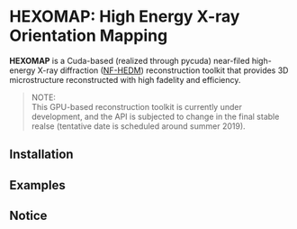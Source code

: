 # HEXOMAP: High Energy X-ray Orientation Mapping

__HEXOMAP__ is a Cuda-based (realized through pycuda) near-filed high-energy
X-ray diffraction ([NF-HEDM](https://www.andrew.cmu.edu/user/suter/3dxdm/3dxdm.html))
reconstruction toolkit that provides 3D microstructure reconstructed with high
fadelity and efficiency.

> NOTE:  
> This GPU-based reconstruction toolkit is currently under development, and
> the API is subjected to change in the final stable realse (tentative date
> is scheduled around summer 2019).

## Installation

## Examples

## Notice
